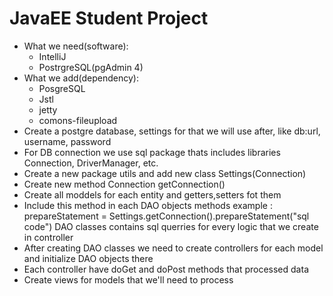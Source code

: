 # JavaEE Student Project
<ul>
<li>
What we need(software):
  <ul>
    <li>IntelliJ</li>
    <li>PostrgreSQL(pgAdmin 4)</li>
  </ul>
</li>
<li>
What we add(dependency):
  <ul>
    <li>PosgreSQL</li>
    <li>Jstl</li>
    <li>jetty</li>
    <li>comons-fileupload</li>
  </ul>
</li>

<li>Create a postgre database, settings for that we will use after, like db:url, username, password</li>
<li>For DB connection we use sql package thats includes libraries Connection, DriverManager, etc.</li>
<li>Create a new package utils and add new class Settings(Connection)</li>
<li>Create new method Connection getConnection()</li>
<li>Create all moddels for each entity and getters,setters fot them</li>
<li>Include this method in each DAO objects methods example : prepareStatement = Settings.getConnection().prepareStatement("sql code")
DAO classes contains sql querries for every logic that we create in controller</li>
<li>After creating DAO classes we need to create controllers for each model and initialize DAO objects there</li>
<li>Each controller have doGet and doPost methods that processed data</li>
<li>Create views for models that we'll need to process</li>
</ul>
